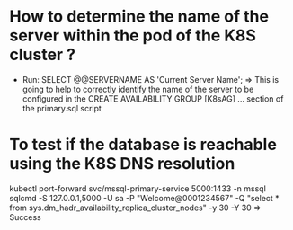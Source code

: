 # How to determine the name of the server within the pod of the K8S cluster ?
- Run: SELECT @@SERVERNAME AS 'Current Server Name';
=> This is going to help to correctly identify the name of the server to be configured in the CREATE AVAILABILITY GROUP [K8sAG] ... section of the primary.sql script

# To test if the database is reachable using the K8S DNS resolution
kubectl port-forward svc/mssql-primary-service 5000:1433 -n mssql
sqlcmd -S 127.0.0.1,5000 -U sa -P "Welcome@0001234567" -Q "select * from sys.dm_hadr_availability_replica_cluster_nodes" -y 30 -Y 30
=> Success